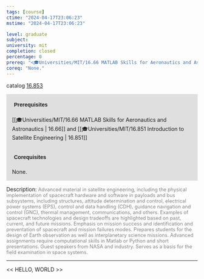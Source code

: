 ```yaml
---
tags: [course]
ctime: "2024-04-17T23:06:23"
mstime: "2024-04-17T23:06:23"

level: graduate
subject: 
university: mit
completion: closed
percentage: 0
prereq: "<🎓Universities/MIT/16.66 MATLAB Skills for Aeronautics and Astronautics> and <🎓Universities/MIT/16.851 Introduction to Satellite Engineering>"
coreq: "None."
---
```


catalog [16.853](http://student.mit.edu/catalog/m16b.html#16.853)

<span style="display: block; padding: 15px; background-color: rgb(100, 100, 100, 0.2);"><font id="m_prereq1487_0" style="display: block; font-family: Arial, sans-serif; font-weight: bold; padding: 5px">Prerequisites</font><br><span id="prereq1487_0">[[🎓Universities/MIT/16.66 MATLAB Skills for Aeronautics and Astronautics | 16.66]] and [[🎓Universities/MIT/16.851 Introduction to Satellite Engineering | 16.851]]</span></span>
<span style="display: block; padding: 15px; background-color: rgb(100, 100, 100, 0.2);"><font id="m_coreq1487_0" style="display: block; font-family: Arial, sans-serif; font-weight: bold; padding: 5px">Corequisites</font><br><span id="coreq1487_0">None.</span></span>

<font style="">Description:</font>
<font style="color: grey; font-size: 0.8rem;">Advanced material in satellite engineering, including the physical implementation of spacecraft hardware and software in payloads and bus subsystems, including structures, attitude determination and control, electrical power systems (EPS), control and data handling (CDH), guidance navigation and control (GNC), thermal management, communications, and others. Examples of spacecraft technologies and design tradeoffs are highlighted based on past, current, and future missions. Emphasis on mission success and identification and preventation of spacecraft and mission failures modes. Prepares students for the design of Earth observation as well as interplanetary science missions. Advanced assignments require computational skills in Matlab or Python and short presentations. Guest speakers from NASA and industry. Serves as a basis for the field examination in space systems.</font>



---

<< HELLO, WORLD >>
